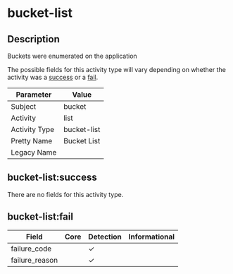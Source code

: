 bucket-list
===========

Description
-----------
Buckets were enumerated on the application

The possible fields for this activity type will vary depending on whether the activity was a [success](#bucket-listsuccess) or a [fail](#bucket-listfail).

| Parameter     | Value       |
| ------------- | ----------- |
| Subject       | bucket      |
| Activity      | list        |
| Activity Type | bucket-list |
| Pretty Name   | Bucket List |
| Legacy Name   |             |

bucket-list:success
-------------------

There are no fields for this activity type.


bucket-list:fail
----------------

| Field          | Core | Detection | Informational |
| -------------- | ---- | --------- | ------------- |
| failure_code   |      | &#10003;  |               |
| failure_reason |      | &#10003;  |               |